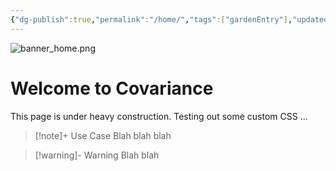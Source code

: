 ```yaml
---
{"dg-publish":true,"permalink":"/home/","tags":["gardenEntry"],"updated":"2024-07-20T16:24:40-07:00"}
---
```


![banner_home.png](/img/user/00-09%20Meta/01%20Images/Banners/banner_home.png)

# Welcome to Covariance

This page is under heavy construction. Testing out some custom CSS ...

>[!note]+ Use Case
>Blah blah blah


>[!warning]- Warning
> Blah blah

